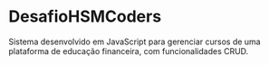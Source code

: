 # DesafioHSMCoders
Sistema desenvolvido em JavaScript para gerenciar cursos de uma plataforma de educação financeira, com funcionalidades CRUD. 
